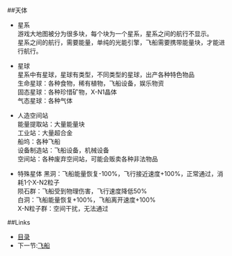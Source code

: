 ##天体  
  
- 星系  
游戏大地图被分为很多块，每个块为一个星系，星系之间的航行不显示。  
星系之间的航行，需要能量，单纯的光能引擎，飞船需要携带能量块，才能进行航行。  

- 星球  
星系中有星球，星球有类型，不同类型的星球，出产各种特色物品  
生命星球：各种食物，稀有植物，飞船设备，娱乐物资  
固态星球：各种珍惜矿物，X-N1晶体  
气态星球：各种气体  
  
- 人造空间站  
能量提取站：大量能量块  
工业站：大量超合金  
船坞：各种飞船  
设备制造站：飞船设备，机械设备  
空间站：各种废弃空间站，可能会贩卖各种非法物品  

- 特殊星体
黑洞：飞船能量恢复-100%，飞行接近速度+100%，正常通过，消耗1个X-N2粒子  
陨石群：飞船受到物理伤害，飞行速度降低50%  
白洞：飞船能量恢复+100%，飞船离开速度+100%  
X-N粒子群：空间干扰，无法通过  

##Links
- [目录](preface.md)
- 下一节:[飞船](03.2.md)
